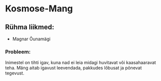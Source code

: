 # Kosmose-Mang
## Rühma liikmed:
- Magnar Õunamägi
### Probleem:
Inimestel on tihti igav, kuna nad ei leia midagi huvitavat või kaasahaaravat teha. Mäng aitab igavust leevendada, pakkudes lõbusat ja põnevat tegevust.
